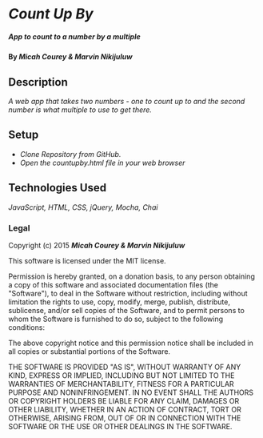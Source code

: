 # _Count Up By_

#####  _App to count to a number by a multiple_

#### By **_Micah Courey & Marvin Nikijuluw_**

## Description

_A web app that takes two numbers - one to count up to and the second number is what multiple to use to get there._

## Setup

* _Clone Repository from GitHub._
* _Open the countupby.html file in your web browser_

## Technologies Used

_JavaScript, HTML, CSS, jQuery, Mocha, Chai_

### Legal

Copyright (c) 2015 **_Micah Courey & Marvin Nikijuluw_**

This software is licensed under the MIT license.

Permission is hereby granted, on a donation basis, to any person obtaining a copy of this software and associated documentation files (the "Software"), to deal in the Software without restriction, including without limitation the rights to use, copy, modify, merge, publish, distribute, sublicense, and/or sell copies of the Software, and to permit persons to whom the Software is furnished to do so, subject to the following conditions:

The above copyright notice and this permission notice shall be included in all copies or substantial portions of the Software.

THE SOFTWARE IS PROVIDED "AS IS", WITHOUT WARRANTY OF ANY KIND, EXPRESS OR IMPLIED, INCLUDING BUT NOT LIMITED TO THE WARRANTIES OF MERCHANTABILITY, FITNESS FOR A PARTICULAR PURPOSE AND NONINFRINGEMENT. IN NO EVENT SHALL THE AUTHORS OR COPYRIGHT HOLDERS BE LIABLE FOR ANY CLAIM, DAMAGES OR OTHER LIABILITY, WHETHER IN AN ACTION OF CONTRACT, TORT OR OTHERWISE, ARISING FROM, OUT OF OR IN CONNECTION WITH THE SOFTWARE OR THE USE OR OTHER DEALINGS IN THE SOFTWARE.
